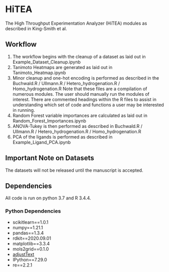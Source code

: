 # HiTEA
The High Throughput Experimentation Analyzer (HiTEA) modules as described in King-Smith et al.

## Workflow
1. The workflow begins with the cleanup of a dataset as laid out in Example_Dataset_Cleanup.ipynb
2. Tanimoto Heatmaps are generated as laid out in Tanimoto_Heatmap.ipynb
3. Minor cleanup and one-hot encoding is performed as described in the Buchwald.R / Ullmann.R / Hetero_hydrogenation.R / Homo_hydrogenation.R
Note that these files are a compilation of numerous modules. The user should manually run the modules of interest. There are commented headings within the R files to assist in understanding which set of code and functions a user may be interested in running.
3. Random Forest variable importances are calculated as laid out in Random_Forest_Importances.ipynb
4. ANOVA-Tukey is then performed as described in Buchwald.R / Ullmann.R / Hetero_hydrogenation.R / Homo_hydrogenation.R
5. PCA of the ligands is performed as described in Example_Ligand_PCA.ipynb

## Important Note on Datasets
The datasets will not be released until the manuscript is accepted.

## Dependencies
All code is run on python 3.7 and R 3.4.4.
### Python Dependencies
* scikitlearn==1.0.1
* numpy==1.21.1
* pandas==1.3.4
* rdkit==2020.09.01
* matplotlib==3.3.4
* mols2grid==0.1.0
* [adjustText](https://github.com/Phlya/adjustText)
* IPython==7.29.0
* re==2.2.1

